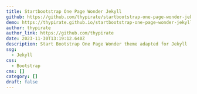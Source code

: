 ```yaml
---
title: Startbootstrap One Page Wonder Jekyll
github: https://github.com/thypirate/startbootstrap-one-page-wonder-jekyll
demo: https://thypirate.github.io/startbootstrap-one-page-wonder-jekyll/
author: thypirate
author_link: https://github.com/thypirate
date: 2023-11-30T13:19:12.640Z
description: Start Bootstrap One Page Wonder theme adapted for Jekyll
ssg:
  - Jekyll
css:
  - Bootstrap
cms: []
category: []
draft: false
---
```

